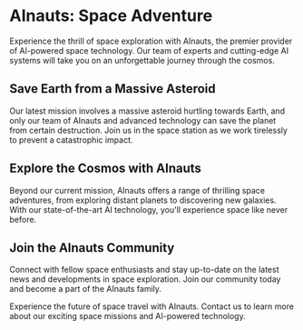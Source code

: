 <!--
Write me markdown content of website with wallpaper:

"A group of AInauts in a space station watching as a massive asteroid hurtles towards Earth, with only their AI and technology to save them."

The header of the page should not be copy of the text but rather a real content of the website which is using this wallpaper.
-->

<!--font:Montserrat-->

# AInauts: Space Adventure

Experience the thrill of space exploration with AInauts, the premier provider of AI-powered space technology. Our team of experts and cutting-edge AI systems will take you on an unforgettable journey through the cosmos.

## Save Earth from a Massive Asteroid

Our latest mission involves a massive asteroid hurtling towards Earth, and only our team of AInauts and advanced technology can save the planet from certain destruction. Join us in the space station as we work tirelessly to prevent a catastrophic impact.

## Explore the Cosmos with AInauts

Beyond our current mission, AInauts offers a range of thrilling space adventures, from exploring distant planets to discovering new galaxies. With our state-of-the-art AI technology, you'll experience space like never before.

## Join the AInauts Community

Connect with fellow space enthusiasts and stay up-to-date on the latest news and developments in space exploration. Join our community today and become a part of the AInauts family.

Experience the future of space travel with AInauts. Contact us to learn more about our exciting space missions and AI-powered technology.
